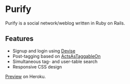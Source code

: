 # Purify
Purify is a social network/weblog written in Ruby on Rails.

## Features
- Signup and login using [Devise](https://github.com/plataformatec/devise)
- Post-tagging based on [ActsAsTaggableOn](https://github.com/mbleigh/acts-as-taggable-on)
- Simultaneous tag- and user-table search
- Responsive CSS design

[Preview](https://agile-scrubland-79941.herokuapp.com/) on Heroku.
